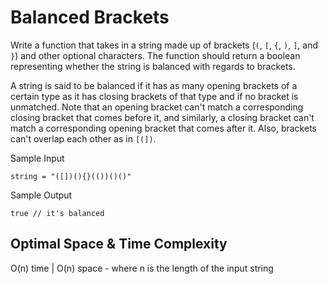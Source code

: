 # Balanced Brackets

Write a function that takes in a string made up of brackets (`(`, `[`, `{`, `)`, `]`, and `}`) and other optional characters. The function should return a boolean representing whether the string is balanced with regards to brackets.

A string is said to be balanced if it has as many opening brackets of a certain type as it has closing brackets of that type and if no bracket is unmatched. Note that an opening bracket can't match a corresponding closing bracket that comes before it, and similarly, a closing bracket can't match a corresponding opening bracket that comes after it. Also, brackets can't overlap each other as in `[(])`.

Sample Input
```
string = "([])(){}(())()()"
```

Sample Output
```
true // it's balanced
```

## Optimal Space & Time Complexity

O(n) time | O(n) space - where n is the length of the input string

